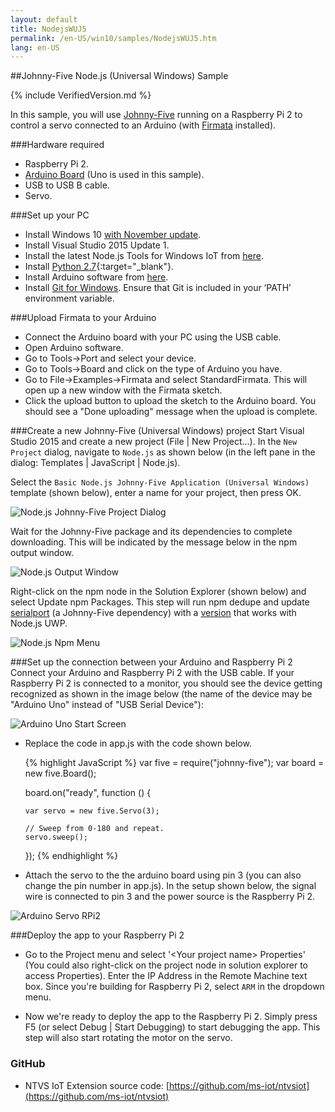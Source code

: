 ```yaml
---
layout: default
title: NodejsWUJ5
permalink: /en-US/win10/samples/NodejsWUJ5.htm
lang: en-US
---
```


##Johnny-Five Node.js (Universal Windows) Sample

{% include VerifiedVersion.md %}

In this sample, you will use [Johnny-Five](https://www.npmjs.com/package/johnny-five) running on a Raspberry Pi 2 to control a servo connected to an Arduino (with [Firmata](https://www.npmjs.com/package/firmata) installed).


###Hardware required
* Raspberry Pi 2.
* [Arduino Board](https://www.arduino.cc/en/main/products) (Uno is used in this sample).
* USB to USB B cable.
* Servo.


###Set up your PC
* Install Windows 10 [with November update](http://windows.microsoft.com/en-us/windows-10/windows-update-faq).
* Install Visual Studio 2015 Update 1.
* Install the latest Node.js Tools for Windows IoT from [here](http://aka.ms/ntvsiotlatest).
* Install [Python 2.7](https://www.python.org/downloads/){:target="_blank"}.
* Install Arduino software from [here](https://www.arduino.cc/en/Main/Software).
* Install [Git for Windows](http://git-scm.com/download/win). Ensure that Git is included in your ‘PATH’ environment variable.


###Upload Firmata to your Arduino
* Connect the Arduino board with your PC using the USB cable.
* Open Arduino software.
* Go to Tools->Port and select your device.
* Go to Tools->Board and click on the type of Arduino you have.
* Go to File->Examples->Firmata and select StandardFirmata. This will open up a new window with the Firmata sketch.
* Click the upload button to upload the sketch to the Arduino board. You should see a "Done uploading" message when the upload is complete.


###Create a new Johnny-Five (Universal Windows) project
Start Visual Studio 2015 and create a new project (File \| New Project...). In the `New Project` dialog, navigate to `Node.js` as shown below (in the left pane in the dialog: Templates \| JavaScript \| Node.js).

Select the `Basic Node.js Johnny-Five Application (Universal Windows)` template (shown below), enter a name for your project, then press OK.

![Node.js Johnny-Five Project Dialog]({{site.baseurl}}/Resources/images/Nodejs/nodejswuj5-newprojectdialog.png)

Wait for the Johnny-Five package and its dependencies to complete downloading. This will be indicated by the message below in the npm output window.

![Node.js Output Window]({{site.baseurl}}/images/Nodejs/npm-output-window.png)

Right-click on the npm node in the Solution Explorer (shown below) and select Update npm Packages.
This step will run npm dedupe and update [serialport](https://www.npmjs.com/package/serialport) (a Johnny-Five dependency) with a [version](https://github.com/ms-iot/node-serialport/tree/uwp) that works with Node.js UWP.

![Node.js Npm Menu]({{site.baseurl}}/images/Nodejs/npm-update-menu.png)


###Set up the connection between your Arduino and Raspberry Pi 2
Connect your Arduino and Raspberry Pi 2 with the USB cable. If your Raspberry Pi 2 is connected to a monitor, 
you should see the device getting recognized as shown in the image below (the name of the device may be "Arduino Uno" instead of "USB Serial Device"):

![Arduino Uno Start Screen]({{site.baseurl}}/Resources/images/Nodejs/arduino-uno-startscreen.png)


* Replace the code in app.js with the code shown below.
  
<UL>
{% highlight JavaScript %}
var five = require("johnny-five");
var board = new five.Board();

board.on("ready", function () {
    
    var servo = new five.Servo(3);
    
    // Sweep from 0-180 and repeat.
    servo.sweep();
});
{% endhighlight %}
</UL>

* Attach the servo to the the arduino board using pin 3 (you can also change the pin number in app.js). In the setup shown below, the signal wire is connected to pin 3 and the power source is the Raspberry Pi 2.

![Arduino Servo RPi2]({{site.baseurl}}/Resources/images/Nodejs/arduino-servo-rpi2.png)


###Deploy the app to your Raspberry Pi 2
* Go to the Project menu and select '&lt;Your project name&gt; Properties' (You could also right-click on the project node in solution explorer to access Properties). Enter the IP Address in the Remote Machine text box. Since you're building for Raspberry Pi 2, select `ARM` in the dropdown menu.

* Now we're ready to deploy the app to the Raspberry Pi 2. Simply press F5 (or select Debug \| Start Debugging) to start debugging the app. This step will also start rotating the motor on the servo.


### GitHub
* NTVS IoT Extension source code: [https://github.com/ms-iot/ntvsiot](https://github.com/ms-iot/ntvsiot)
